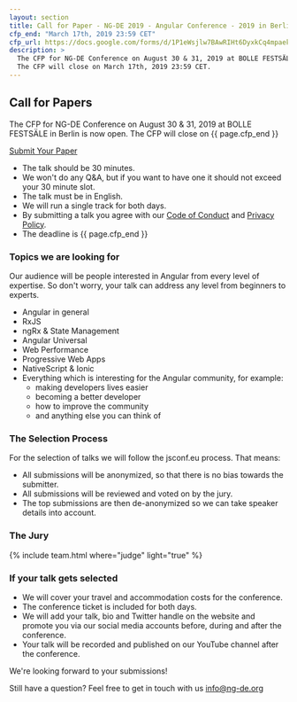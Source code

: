 ```yaml
---
layout: section
title: Call for Paper - NG-DE 2019 - Angular Conference - 2019 in Berlin
cfp_end: "March 17th, 2019 23:59 CET"
cfp_url: https://docs.google.com/forms/d/1P1eWsjlw7BAwRIHt6DyxkCq4mpaek_2aM8rtiF0D7pg
description: >
  The CFP for NG-DE Conference on August 30 & 31, 2019 at BOLLE FESTSÄLE in Berlin is now open. 
  The CFP will close on March 17th, 2019 23:59 CET.
---
```


## Call for Papers

The CFP for NG-DE Conference on August 30 & 31, 2019 at BOLLE FESTSÄLE in Berlin is now open. 
The CFP will close on {{ page.cfp_end }}

<div class="cfp">
  <div class="cfp__cta">
    <a class="button button--xlarge" href="{{ page.cfp_url }}" target="_blank" rel="nofollow noopener">
      <span class="button__scale">Submit Your Paper</span>
    </a>
  </div>
</div>

- The talk should be 30 minutes.
- We won't do any Q&A, but if you want to have one it should not exceed your 30 minute slot.
- The talk must be in English.
- We will run a single track for both days.
- By submitting a talk you agree with our [Code of Conduct](/code-of-conduct/) and [Privacy Policy](/privacy-policy/).
- The deadline is {{ page.cfp_end }}

### Topics we are looking for

Our audience will be people interested in Angular from every level of expertise. So don't worry, your talk can address any level from beginners to experts.

- Angular in general
- RxJS
- ngRx & State Management
- Angular Universal
- Web Performance
- Progressive Web Apps
- NativeScript & Ionic
- Everything which is interesting for the Angular community, for example:
  - making developers lives easier
  - becoming a better developer
  - how to improve the community
  - and anything else you can think of

### The Selection Process

For the selection of talks we will follow the jsconf.eu process. That means:

- All submissions will be anonymized, so that there is no bias towards the submitter.
- All submissions will be reviewed and voted on by the jury.
- The top submissions are then de-anonymized so we can take speaker details into account.

### The Jury

{% include team.html where="judge" light="true" %}

### If your talk gets selected

- We will cover your travel and accommodation costs for the conference.
- The conference ticket is included for both days.
- We will add your talk, bio and Twitter handle on the website and promote you via our social media accounts before, during and after the conference.
- Your talk will be recorded and published on our YouTube channel after the conference.

We're looking forward to your submissions!

Still have a question? 
Feel free to get in touch with us [info@ng-de.org](mailto:info@ng-de.org)
